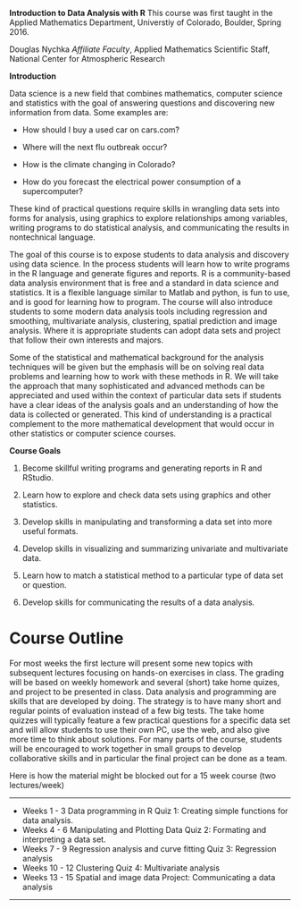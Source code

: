 <span> **Introduction to Data Analysis with R**</span> 
This course was first taught in the Applied Mathematics Department, 
Universtiy of Colorado, Boulder, Spring 2016. 

Douglas Nychka
*Affiliate Faculty*, Applied Mathematics
Scientific Staff, National Center for Atmospheric Research

<span>**Introduction**</span>

Data science is a new field that combines mathematics, computer science
and statistics with the goal of answering questions and discovering new
information from data. Some examples are: 

* How should I buy a used car on
cars.com?

* Where will the next flu outbreak occur? 

* How is the climate
changing in Colorado? 

* How do you forecast the electrical power consumption of a
supercomputer?
 
These kind of practical questions require skills in
wrangling data sets into forms for analysis, using graphics to explore
relationships among variables, writing programs to do statistical
analysis, and communicating the results in nontechnical language.

The goal of this course is to expose students to data analysis and
discovery using data science. In the process students will learn how to
write programs in the R language and generate figures and reports. R is
a community-based data analysis environment that is free and a standard
in data science and statistics. It is a flexible language similar to
Matlab and python, is fun to use, and is good for learning how to
program. The course will also introduce students to some modern data
analysis tools including regression and smoothing, multivariate
analysis, clustering, spatial prediction and image analysis. Where it is
appropriate students can adopt data sets and project that follow their
own interests and majors.

Some of the statistical and mathematical background for the analysis
techniques will be given but the emphasis will be on solving real data
problems and learning how to work with these methods in R. We will take
the approach that many sophisticated and advanced methods can be
appreciated and used within the context of particular data sets if
students have a clear ideas of the analysis goals and an understanding
of how the data is collected or generated. This kind of understanding is
a practical complement to the more mathematical development that would
occur in other statistics or computer science courses.

<span>**Course Goals**</span>

1.  Become skillful writing programs and generating reports in R
    and RStudio.

2.  Learn how to explore and check data sets using graphics and
    other statistics.

3.  Develop skills in manipulating and transforming a data set into more
    useful formats.

4.  Develop skills in visualizing and summarizing univariate and
    multivariate data.

5.  Learn how to match a statistical method to a particular type of data
    set or question.

6.  Develop skills for communicating the results of a data analysis.

Course Outline 
==============

For most weeks the first lecture will present some new topics with
subsequent lectures focusing on hands-on exercises in class. The grading
will be based on weekly homework and several (short) take home quizes,
and project to be presented in class. Data analysis and programming are
skills that are developed by doing. The strategy is to have many short
and regular points of evaluation instead of a few big tests. The take
home quizzes will typically feature a few practical questions for a
specific data set and will allow students to use their own PC, use the
web, and also give more time to think about solutions. For many parts of
the course, students will be encouraged to work together in small groups
to develop collaborative skills and in particular the final project can
be done as a team.

Here is how the material might be blocked out for a 15 week course (two lectures/week)

  ---
  
  * Weeks 1 - 3   Data programming in R
                Quiz 1: Creating simple functions for data analysis.
  * Weeks 4 - 6     Manipulating and Plotting Data
                Quiz 2: Formating and interpreting a data set.
  * Weeks 7 - 9    Regression analysis and curve fitting
                Quiz 3: Regression analysis
  * Weeks 10 - 12   Clustering
                Quiz 4: Multivariate analysis
  * Weeks 13 - 15   Spatial and image data
                Project: Communicating a data analysis
  
  ---

